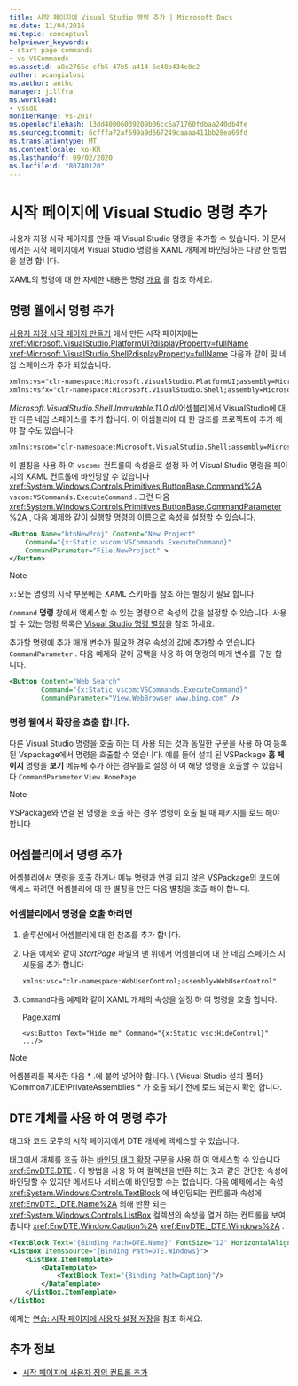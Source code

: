 ```yaml
---
title: 시작 페이지에 Visual Studio 명령 추가 | Microsoft Docs
ms.date: 11/04/2016
ms.topic: conceptual
helpviewer_keywords:
- start page commands
- vs:VSCommands
ms.assetid: a8e2765c-cfb5-47b5-a414-6e48b434e0c2
author: acangialosi
ms.author: anthc
manager: jillfra
ms.workload:
- vssdk
monikerRange: vs-2017
ms.openlocfilehash: 13dd40006039209b06cc6a71760fdbaa240db4fe
ms.sourcegitcommit: 6cfffa72af599a9d667249caaaa411bb28ea69fd
ms.translationtype: MT
ms.contentlocale: ko-KR
ms.lasthandoff: 09/02/2020
ms.locfileid: "80740120"
---
```

# <a name="add-visual-studio-commands-to-a-start-page"></a>시작 페이지에 Visual Studio 명령 추가

사용자 지정 시작 페이지를 만들 때 Visual Studio 명령을 추가할 수 있습니다. 이 문서에서는 시작 페이지에서 Visual Studio 명령을 XAML 개체에 바인딩하는 다양 한 방법을 설명 합니다.

XAML의 명령에 대 한 자세한 내용은 명령 [개요](/dotnet/framework/wpf/advanced/commanding-overview) 를 참조 하세요.

## <a name="add-commands-from-the-command-well"></a>명령 웰에서 명령 추가

[사용자 지정 시작 페이지 만들기](../extensibility/creating-a-custom-start-page.md) 에서 만든 시작 페이지에는 <xref:Microsoft.VisualStudio.PlatformUI?displayProperty=fullName> <xref:Microsoft.VisualStudio.Shell?displayProperty=fullName> 다음과 같이 및 네임 스페이스가 추가 되었습니다.

```xml
xmlns:vs="clr-namespace:Microsoft.VisualStudio.PlatformUI;assembly=Microsoft.VisualStudio.Shell.14.0"
xmlns:vsfx="clr-namespace:Microsoft.VisualStudio.Shell;assembly=Microsoft.VisualStudio.Shell.14.0"
```

*Microsoft.VisualStudio.Shell.Immutable.11.0.dll*어셈블리에서 VisualStudio에 대 한 다른 네임 스페이스를 추가 합니다. 이 어셈블리에 대 한 참조를 프로젝트에 추가 해야 할 수도 있습니다.

```xml
xmlns:vscom="clr-namespace:Microsoft.VisualStudio.Shell;assembly=Microsoft.VisualStudio.Shell.Immutable.11.0"
```

이 별칭을 사용 하 여 `vscom:` 컨트롤의 속성을로 설정 하 여 Visual Studio 명령을 페이지의 XAML 컨트롤에 바인딩할 수 있습니다 <xref:System.Windows.Controls.Primitives.ButtonBase.Command%2A> `vscom:VSCommands.ExecuteCommand` . 그런 다음 <xref:System.Windows.Controls.Primitives.ButtonBase.CommandParameter%2A> , 다음 예제와 같이 실행할 명령의 이름으로 속성을 설정할 수 있습니다.

```xml
<Button Name="btnNewProj" Content="New Project"
    Command="{x:Static vscom:VSCommands.ExecuteCommand}"
    CommandParameter="File.NewProject" >
</Button>
```

> [!NOTE]
> `x:`모든 명령의 시작 부분에는 XAML 스키마를 참조 하는 별칭이 필요 합니다.

 `Command` **명령** 창에서 액세스할 수 있는 명령으로 속성의 값을 설정할 수 있습니다. 사용할 수 있는 명령 목록은 [Visual Studio 명령 별칭](../ide/reference/visual-studio-command-aliases.md)을 참조 하세요.

 추가할 명령에 추가 매개 변수가 필요한 경우 속성의 값에 추가할 수 있습니다 `CommandParameter` . 다음 예제와 같이 공백을 사용 하 여 명령의 매개 변수를 구분 합니다.

```xml
<Button Content="Web Search"
        Command="{x:Static vscom:VSCommands.ExecuteCommand}"
        CommandParameter="View.WebBrowser www.bing.com" />
```

### <a name="call-extensions-from-the-command-well"></a>명령 웰에서 확장을 호출 합니다.
 다른 Visual Studio 명령을 호출 하는 데 사용 되는 것과 동일한 구문을 사용 하 여 등록 된 Vspackage에서 명령을 호출할 수 있습니다. 예를 들어 설치 된 VSPackage **홈 페이지** 명령을 **보기** 메뉴에 추가 하는 경우를로 설정 하 여 해당 명령을 호출할 수 있습니다 `CommandParameter` `View.HomePage` .

> [!NOTE]
> VSPackage와 연결 된 명령을 호출 하는 경우 명령이 호출 될 때 패키지를 로드 해야 합니다.

## <a name="add-commands-from-assemblies"></a>어셈블리에서 명령 추가
 어셈블리에서 명령을 호출 하거나 메뉴 명령과 연결 되지 않은 VSPackage의 코드에 액세스 하려면 어셈블리에 대 한 별칭을 만든 다음 별칭을 호출 해야 합니다.

### <a name="to-call-a-command-from-an-assembly"></a>어셈블리에서 명령을 호출 하려면

1. 솔루션에서 어셈블리에 대 한 참조를 추가 합니다.

2. 다음 예제와 같이 *StartPage* 파일의 맨 위에서 어셈블리에 대 한 네임 스페이스 지시문을 추가 합니다.

    ```xml
    xmlns:vsc="clr-namespace:WebUserControl;assembly=WebUserControl"
    ```

3. `Command`다음 예제와 같이 XAML 개체의 속성을 설정 하 여 명령을 호출 합니다.

     Page.xaml

    ```
    <vs:Button Text="Hide me" Command="{x:Static vsc:HideControl}" .../>
    ```

> [!NOTE]
> 어셈블리를 복사한 다음 * .에 붙여 넣어야 합니다. \\ {Visual Studio 설치 폴더} \Common7\IDE\PrivateAssemblies \* 가 호출 되기 전에 로드 되는지 확인 합니다.

## <a name="add-commands-with-the-dte-object"></a>DTE 개체를 사용 하 여 명령 추가
 태그와 코드 모두의 시작 페이지에서 DTE 개체에 액세스할 수 있습니다.

 태그에서 개체를 호출 하는 [바인딩 태그 확장](/dotnet/framework/wpf/advanced/binding-markup-extension) 구문을 사용 하 여 액세스할 수 있습니다 <xref:EnvDTE.DTE> . 이 방법을 사용 하 여 컬렉션을 반환 하는 것과 같은 간단한 속성에 바인딩할 수 있지만 메서드나 서비스에 바인딩할 수는 없습니다. 다음 예제에서는 속성 <xref:System.Windows.Controls.TextBlock> 에 바인딩되는 컨트롤과 속성에 <xref:EnvDTE._DTE.Name%2A> 의해 반환 되는 <xref:System.Windows.Controls.ListBox> 컬렉션의 속성을 열거 하는 컨트롤을 보여 줍니다 <xref:EnvDTE.Window.Caption%2A> <xref:EnvDTE._DTE.Windows%2A> .

```xml
<TextBlock Text="{Binding Path=DTE.Name}" FontSize="12" HorizontalAlignment="Center"/>
<ListBox ItemsSource="{Binding Path=DTE.Windows}">
    <ListBox.ItemTemplate>
        <DataTemplate>
            <TextBlock Text="{Binding Path=Caption}"/>
        </DataTemplate>
    </ListBox.ItemTemplate>
</ListBox
```

 예제는 [연습: 시작 페이지에 사용자 설정 저장](../extensibility/walkthrough-saving-user-settings-on-a-start-page.md)을 참조 하세요.

## <a name="see-also"></a>추가 정보

- [시작 페이지에 사용자 정의 컨트롤 추가](../extensibility/adding-user-control-to-the-start-page.md)
